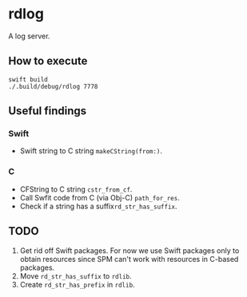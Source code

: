 # rdlog

A log server.

## How to execute
```shell
swift build
./.build/debug/rdlog 7778
```

## Useful findings

### Swift
* Swift string to C string `makeCString(from:)`.

### C
* CFString to C string `cstr_from_cf`.
* Call Swfit code from C (via Obj-C) `path_for_res`.
* Check if a string has a suffix`rd_str_has_suffix`.

## TODO

1. Get rid off Swift packages. For now we use Swift packages only to obtain
resources since SPM can't work with resources in C-based packages.
2. Move `rd_str_has_suffix` to `rdlib`.
3. Create `rd_str_has_prefix` in `rdlib`.
